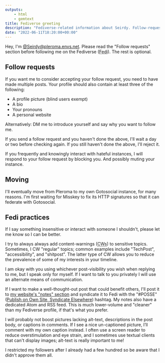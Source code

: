 ```yaml
---
outputs:
    - html
    - gemtext
title: Fediverse greeting
description: "Fediverse-related information about Seirdy. Follow-request information, Fedi practices, etc."
date: "2022-06-11T18:20:00+00:00"
---
```

Hey, I'm [@Seirdy@pleroma.envs.net](https://pleroma.envs.net/Seirdy). Please read the "Follow requests" section before following me on the Fediverse (<abbr title="Fediverse">Fedi</abbr>). The rest is optional.

Follow requests
---------------

If you want me to consider accepting your follow request, you need to have made multiple posts. Your profile should also contain at least three of the following:

- A profile picture (blind users exempt)
- A bio
- Your pronouns
- A personal website

Alternatively: DM me to introduce yourself and say why you want to follow me.

If you send a follow request and you haven't done the above, I'll wait a day or two before checking again. If you still haven't done the above, I'll reject it.

If you frequently and knowingly interact with hateful instances, I will respond to your follow request by blocking you. And possibly muting your instance.

Moving
------

I'll eventually move from Pleroma to my own Gotosocial instance, for many reasons. I'm first waiting for Misskey to fix its HTTP signatures so that it can federate with Gotosocial.

Fedi practices
--------------

If I say something insensitive or interact with someone I shouldn't, please let me know so I can be better.

I try to always always add content-warnings (<abbr title="content-warn or content-warning">CWs</abbr>) to sensitive topics. Sometimes, I CW "regular" topics; common examples include "TechPost", "accessibility", and "shitpost". The latter type of CW allows you to reduce the prevalence of some of my interests in your timeline.

I am okay with you using whichever post-visibility you wish when replying to me, but I speak only for myself. If I want to talk to you privately I will use an alternate means of communication.

If I want to make a well-thought-out post that could benefit others, I'll post it to [my website's "notes" section](../../notes/) and syndicate it to Fedi with the "#POSSE" ([Publish on Own Site, Syndicate Elsewhere](https://indieweb.org/POSSE)) hashtag. My notes also have a dedicated Atom and RSS feed. This is much lower-volume and "cleaner" than my Fediverse profile, if that's what you prefer.

I will probably not boost pictures lacking alt-text, descriptions in the post body, or captions in comments. If I see a nice un-captioned picture, I’ll comment with my own caption instead. I often use a screen reader to reduce overstimulation and eye strain, and I sometimes use textual clients that can't display images; alt-text is really important to me!

I restricted my followers after I already had a few hundred so be aware that I didn't approve them all.

